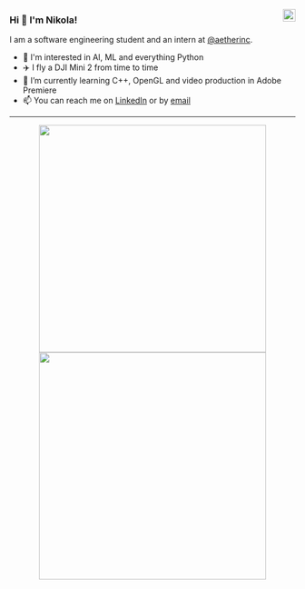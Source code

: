 <a href="https://www.linkedin.com/in/iamnikoladamjanovic" target="_blank" rel="nofollow"><img align="right" alt="Nikolakdein" width="22px" src="https://cdn.jsdelivr.net/npm/simple-icons@v3/icons/linkedin.svg" /></a>

### Hi 👋 I'm Nikola!
I am a software engineering student and an intern at [@aetherinc](https://github.com/aetherinc). 

- 🔭 I'm interested in AI, ML and everything Python
- ✈️ I fly a DJI Mini 2 from time to time 
- 🌱 I’m currently learning C++, OpenGL and video production in Adobe Premiere
- 📫 You can reach me on [LinkedIn](https://www.linkedin.com/in/iamnikoladamjanovic/) or by [email](mailto:iamnikoladamjanovic@gmail.com)
---
<p align = "center">
  <img src = "https://github-readme-stats.vercel.app/api?username=iAmNikola&show_icons=true&theme=bear" width = 400>
  <img src = "https://github-readme-streak-stats.herokuapp.com?user=iAmNikola&theme=dark&hide_border=true" width = 400>
</p>
